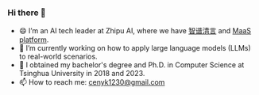 ### Hi there 👋

<!--
**cenyk1230/cenyk1230** is a ✨ _special_ ✨ repository because its `README.md` (this file) appears on your GitHub profile.

Here are some ideas to get you started:

- 🔭 I’m currently working on ...
- 🌱 I’m currently learning ...
- 👯 I’m looking to collaborate on ...
- 🤔 I’m looking for help with ...
- 💬 Ask me about ...
- 📫 How to reach me: ...
- 😄 Pronouns: ...
- ⚡ Fun fact: ...
-->

- 😄 I’m an AI tech leader at Zhipu AI, where we have [智谱清言](https://chatglm.cn/) and [MaaS platform](https://open.bigmodel.cn/). 
- 🔭 I’m currently working on how to apply large language models (LLMs) to real-world scenarios. 
- 🌱 I obtained my bachelor's degree and Ph.D. in Computer Science at Tsinghua University in 2018 and 2023. 
- 📫 How to reach me: cenyk1230@gmail.com

